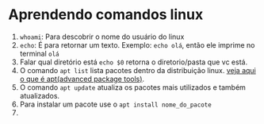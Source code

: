 # Aprendendo comandos linux

1. `whoami`: Para descobrir o nome do usuário do linux
2. `echo`: É para retornar um texto. Exemplo: `echo olá`, então ele imprime no terminal `olá`
3. Falar qual diretório está `echo $0` retorna o diretorio/pasta que vc está.
4. O comando `apt list` lista pacotes dentro da distribuição linux. [veja aqui o que é apt(advanced package tools)](https://www.guiafoca.org/guiaonline/intermediario/ch20s02.html#:~:text=O%20apt%20%C3%A9%20sistema%20de,sendo%20bastante%20f%C3%A1cil%20de%20usar.).
5. O comando `apt update` atualiza os pacotes mais utilizados e também atualizados.
6. Para instalar um pacote use o `apt install nome_do_pacote`
7. 